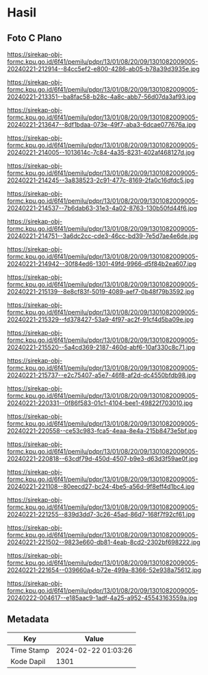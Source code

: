 # Hasil

## Foto C Plano

https://sirekap-obj-formc.kpu.go.id/6f41/pemilu/pdpr/13/01/08/20/09/1301082009005-20240221-212914--84cc5ef2-e800-4286-ab05-b78a39d3935e.jpg

https://sirekap-obj-formc.kpu.go.id/6f41/pemilu/pdpr/13/01/08/20/09/1301082009005-20240221-213351--ba8fac58-b28c-4a8c-abb7-56d07da3af93.jpg

https://sirekap-obj-formc.kpu.go.id/6f41/pemilu/pdpr/13/01/08/20/09/1301082009005-20240221-213647--8df1bdaa-073e-49f7-aba3-6dcae077676a.jpg

https://sirekap-obj-formc.kpu.go.id/6f41/pemilu/pdpr/13/01/08/20/09/1301082009005-20240221-214005--1013614c-7c84-4a35-8231-402af468127d.jpg

https://sirekap-obj-formc.kpu.go.id/6f41/pemilu/pdpr/13/01/08/20/09/1301082009005-20240221-214245--3a838523-2c91-477c-8169-2fa0c16dfdc5.jpg

https://sirekap-obj-formc.kpu.go.id/6f41/pemilu/pdpr/13/01/08/20/09/1301082009005-20240221-214537--7b6dab63-31e3-4a02-8763-130b50fd44f6.jpg

https://sirekap-obj-formc.kpu.go.id/6f41/pemilu/pdpr/13/01/08/20/09/1301082009005-20240221-214751--3a6dc2cc-cde3-46cc-bd39-7e5d7ae4e6de.jpg

https://sirekap-obj-formc.kpu.go.id/6f41/pemilu/pdpr/13/01/08/20/09/1301082009005-20240221-214942--30f84ed6-1301-49fd-9966-d5f84b2ea607.jpg

https://sirekap-obj-formc.kpu.go.id/6f41/pemilu/pdpr/13/01/08/20/09/1301082009005-20240221-215139--8e8cf83f-5019-4089-aef7-0b48f79b3592.jpg

https://sirekap-obj-formc.kpu.go.id/6f41/pemilu/pdpr/13/01/08/20/09/1301082009005-20240221-215329--fd378427-53a9-4f97-ac2f-91cf4d5ba09e.jpg

https://sirekap-obj-formc.kpu.go.id/6f41/pemilu/pdpr/13/01/08/20/09/1301082009005-20240221-215520--5a4cd369-2187-460d-abf6-10af330c8c71.jpg

https://sirekap-obj-formc.kpu.go.id/6f41/pemilu/pdpr/13/01/08/20/09/1301082009005-20240221-215737--e2c75407-a5e7-46f8-af2d-dc4550bfdb98.jpg

https://sirekap-obj-formc.kpu.go.id/6f41/pemilu/pdpr/13/01/08/20/09/1301082009005-20240221-220331--0f86f583-01c1-4104-bee1-49822f703010.jpg

https://sirekap-obj-formc.kpu.go.id/6f41/pemilu/pdpr/13/01/08/20/09/1301082009005-20240221-220558--ce53c983-fca5-4eaa-8e4a-215b8473e5bf.jpg

https://sirekap-obj-formc.kpu.go.id/6f41/pemilu/pdpr/13/01/08/20/09/1301082009005-20240221-220818--63cdf79d-450d-4507-b9e3-d63d3f59ae0f.jpg

https://sirekap-obj-formc.kpu.go.id/6f41/pemilu/pdpr/13/01/08/20/09/1301082009005-20240221-221108--80eecd27-bc24-4be5-a56d-9f8eff4d1bc4.jpg

https://sirekap-obj-formc.kpu.go.id/6f41/pemilu/pdpr/13/01/08/20/09/1301082009005-20240221-221255--839d3dd7-3c26-45ad-86d7-168f7f92cf61.jpg

https://sirekap-obj-formc.kpu.go.id/6f41/pemilu/pdpr/13/01/08/20/09/1301082009005-20240221-221502--9823e660-db81-4eab-8cd2-2302bf698222.jpg

https://sirekap-obj-formc.kpu.go.id/6f41/pemilu/pdpr/13/01/08/20/09/1301082009005-20240221-221654--039660a4-b72e-499a-8366-52e938a75612.jpg

https://sirekap-obj-formc.kpu.go.id/6f41/pemilu/pdpr/13/01/08/20/09/1301082009005-20240222-004617--e185aac9-1adf-4a25-a952-45543163559a.jpg


## Metadata

| Key        | Value               |
| ---------- | ------------------- |
| Time Stamp | 2024-02-22 01:03:26 |
| Kode Dapil | 1301                |



